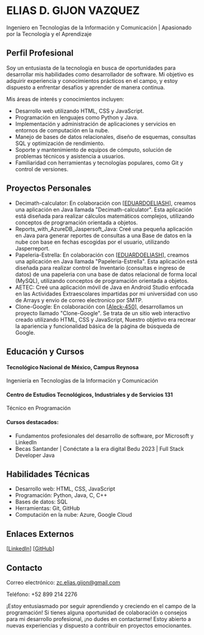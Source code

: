 # ELIAS D. GIJON VAZQUEZ

Ingeniero en Tecnologías de la Información y Comunicación | Apasionado por la Tecnología y el Aprendizaje

## Perfil Profesional
Soy un entusiasta de la tecnología en busca de oportunidades para desarrollar mis habilidades como desarrollador de software. Mi objetivo es adquirir experiencia y conocimientos prácticos en el campo, y estoy dispuesto a enfrentar desafíos y aprender de manera continua.

Mis áreas de interés y conocimientos incluyen:
- Desarrollo web utilizando HTML, CSS y JavaScript.
- Programación en lenguajes como Python y Java.
- Implementación y administración de aplicaciones y servicios en entornos de computación en la nube.
- Manejo de bases de datos relacionales, diseño de esquemas, consultas SQL y optimización de rendimiento.
- Soporte y mantenimiento de equipos de cómputo, solución de problemas técnicos y asistencia a usuarios.
- Familiaridad con herramientas y tecnologías populares, como Git y control de versiones.
## Proyectos Personales
- Decimath-calculator: En colaboración con [[EDUARDOELIASH](https://github.com/EDUARDOELIASH)], creamos una aplicación en Java llamada "Decimath-calculator". Esta aplicación está diseñada para realizar cálculos matemáticos complejos, utilizando conceptos de programación orientada a objetos.
- Reports_with_AzureDB_Jaspersoft_Java: Creé una pequeña aplicación en Java para generar reportes de consultas a una Base de datos en la nube con base en fechas escogidas por el usuario, utilizando Jasperreport.
- Papeleria-Estrella: En colaboración con [[EDUARDOELIASH](https://github.com/EDUARDOELIASH)], creamos una aplicación en Java llamada "Papeleria-Estrella". Esta aplicación está diseñada para realizar control de Inventario (consultas e ingreso de datos) de una papeleria con una base de datos relacional de forma local (MySQL), utilizando conceptos de programación orientada a objetos.
- AETEC: Creé una aplicación móvil de Java en Android Studio enfocada en las Actividades Extraescolares impartidas por mi universidad con uso de Arrays y envio de correo electronico por SMTP.
- Clone-Google: En colaboración con [[Aleck-450](https://github.com/Aleck-450)], desarrollamos un proyecto llamado "Clone-Google". Se trata de un sitio web interactivo creado utilizando HTML, CSS y JavaScript, Nuestro objetivo era recrear la apariencia y funcionalidad básica de la página de búsqueda de Google. 

## Educación y Cursos
#### Tecnológico Nacional de México, Campus Reynosa
Ingeniería en Tecnologías de la Información y Comunicación
#### Centro de Estudios Tecnológicos, Industriales y de Servicios 131
Técnico en Programación
#### Cursos destacados:
- Fundamentos profesionales del desarrollo de software, por Microsoft y LinkedIn
- Becas Santander | Conéctate a la era digital Bedu 2023 | Full Stack Developer Java
## Habilidades Técnicas
- Desarrollo web: HTML, CSS, JavaScript
- Programación: Python, Java, C, C++
- Bases de datos: SQL
- Herramientas: Git, GitHub
- Computación en la nube: Azure, Google Cloud
## Enlaces Externos
[[LinkedIn](https://www.linkedin.com/in/elias-gijon/)] 
[[GitHub](https://github.com/EliasGijon)]
## Contacto
Correo electrónico: zc.elias.gijon@gmail.com

Teléfono: +52 899 214 2276

¡Estoy entusiasmado por seguir aprendiendo y creciendo en el campo de la programación! Si tienes alguna oportunidad de colaboración o consejos para mi desarrollo profesional, ¡no dudes en contactarme! Estoy abierto a nuevas experiencias y dispuesto a contribuir en proyectos emocionantes.
<!--
**EliasGijon/EliasGijon** is a ✨ _special_ ✨ repository because its `README.md` (this file) appears on your GitHub profile.

Here are some ideas to get you started:

- 🔭 I’m currently working on ...
- 🌱 I’m currently learning ...
- 👯 I’m looking to collaborate on ...
- 🤔 I’m looking for help with ...
- 💬 Ask me about ...
- 📫 How to reach me: ...
- 😄 Pronouns: ...
- ⚡ Fun fact: ...
-->
